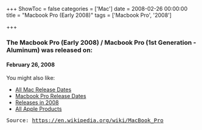 +++
ShowToc = false
categories = ['Mac']
date = 2008-02-26 00:00:00
title = "Macbook Pro (Early 2008)"
tags = ['Macbook Pro', '2008']

+++

### The Macbook Pro (Early 2008) / Macbook Pro (1st Generation - Aluminum) was released on: 
#### February 26, 2008


<!--more-->


    
You might also like:

- [All Mac Release Dates](https://AppleReleaseDate.com/categories/mac/)
- [Macbook Pro Release Dates](https://AppleReleaseDate.com/tags/macbook-pro/)
- [Releases in 2008](https://AppleReleaseDate.com/tags/2008/)
- [All Apple Products](https://AppleReleaseDate.com/categories/)



<kbd> Source: https://en.wikipedia.org/wiki/MacBook_Pro</kbd>

